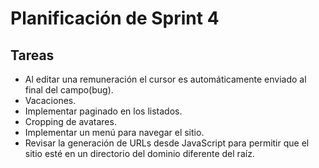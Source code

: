 # Planificación de Sprint 4

## Tareas
* Al editar una remuneración el cursor es automáticamente enviado al final del campo(bug).
* Vacaciones.
* Implementar paginado en los listados.
* Cropping de avatares.
* Implementar un menú para navegar el sitio.
* Revisar la generación de URLs desde JavaScript para permitir que el sitio esté en un directorio del dominio diferente del raíz.

